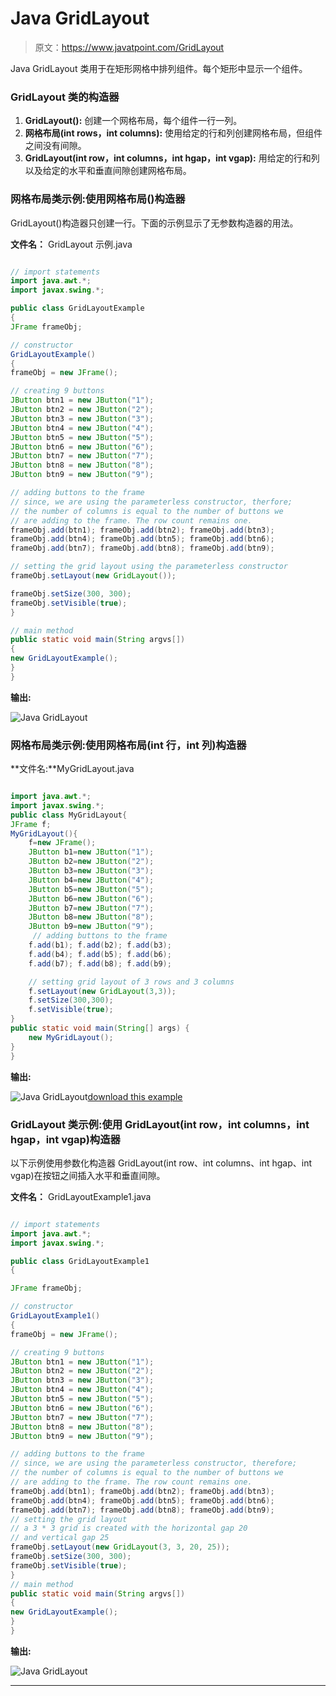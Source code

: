 # Java GridLayout

> 原文：<https://www.javatpoint.com/GridLayout>

Java GridLayout 类用于在矩形网格中排列组件。每个矩形中显示一个组件。

### GridLayout 类的构造器

1.  **GridLayout():** 创建一个网格布局，每个组件一行一列。
2.  **网格布局(int rows，int columns):** 使用给定的行和列创建网格布局，但组件之间没有间隙。
3.  **GridLayout(int row，int columns，int hgap，int vgap):** 用给定的行和列以及给定的水平和垂直间隙创建网格布局。

### 网格布局类示例:使用网格布局()构造器

GridLayout()构造器只创建一行。下面的示例显示了无参数构造器的用法。

**文件名：** GridLayout 示例.java

```java

// import statements
import java.awt.*;  
import javax.swing.*;  

public class GridLayoutExample
{  
JFrame frameObj;  

// constructor
GridLayoutExample()
{  
frameObj = new JFrame();  

// creating 9 buttons
JButton btn1 = new JButton("1");  
JButton btn2 = new JButton("2");  
JButton btn3 = new JButton("3");  
JButton btn4 = new JButton("4");  
JButton btn5 = new JButton("5");  
JButton btn6 = new JButton("6");  
JButton btn7 = new JButton("7");  
JButton btn8 = new JButton("8");  
JButton btn9 = new JButton("9");  

// adding buttons to the frame
// since, we are using the parameterless constructor, therfore; 
// the number of columns is equal to the number of buttons we 
// are adding to the frame. The row count remains one.
frameObj.add(btn1); frameObj.add(btn2); frameObj.add(btn3);
frameObj.add(btn4); frameObj.add(btn5); frameObj.add(btn6);
frameObj.add(btn7); frameObj.add(btn8); frameObj.add(btn9);  

// setting the grid layout using the parameterless constructor  
frameObj.setLayout(new GridLayout());  

frameObj.setSize(300, 300);  
frameObj.setVisible(true);  
}

// main method
public static void main(String argvs[]) 
{  
new GridLayoutExample();  
}  
}  

```

**输出:**

![Java GridLayout](../img/88a3cf42c1a218c7ed4782d36e2afd65.png)

### 网格布局类示例:使用网格布局(int 行，int 列)构造器

**文件名:**MyGridLayout.java

```java

import java.awt.*;  
import javax.swing.*;  
public class MyGridLayout{  
JFrame f;  
MyGridLayout(){  
    f=new JFrame();  
    JButton b1=new JButton("1");  
    JButton b2=new JButton("2");  
    JButton b3=new JButton("3");  
    JButton b4=new JButton("4");  
    JButton b5=new JButton("5");  
    JButton b6=new JButton("6");  
    JButton b7=new JButton("7");  
    JButton b8=new JButton("8");  
    JButton b9=new JButton("9");  
     // adding buttons to the frame     
    f.add(b1); f.add(b2); f.add(b3);
    f.add(b4); f.add(b5); f.add(b6);
    f.add(b7); f.add(b8); f.add(b9);  

    // setting grid layout of 3 rows and 3 columns  
    f.setLayout(new GridLayout(3,3));  
    f.setSize(300,300);  
    f.setVisible(true);  
}  
public static void main(String[] args) {  
    new MyGridLayout();  
}  
}  

```

**输出:**

![Java GridLayout](../img/7de72081cbfa8604847cf5e18f6ebfca.png)[download this example](https://static.javatpoint.com/src/layout/GridLayout.zip)

### GridLayout 类示例:使用 GridLayout(int row，int columns，int hgap，int vgap)构造器

以下示例使用参数化构造器 GridLayout(int row、int columns、int hgap、int vgap)在按钮之间插入水平和垂直间隙。

**文件名：** GridLayoutExample1.java

```java

// import statements
import java.awt.*;  
import javax.swing.*;  

public class GridLayoutExample1
{  

JFrame frameObj;  

// constructor
GridLayoutExample1()
{  
frameObj = new JFrame();  

// creating 9 buttons
JButton btn1 = new JButton("1");  
JButton btn2 = new JButton("2");  
JButton btn3 = new JButton("3");  
JButton btn4 = new JButton("4");  
JButton btn5 = new JButton("5");  
JButton btn6 = new JButton("6");  
JButton btn7 = new JButton("7");  
JButton btn8 = new JButton("8");  
JButton btn9 = new JButton("9");  

// adding buttons to the frame
// since, we are using the parameterless constructor, therefore; 
// the number of columns is equal to the number of buttons we 
// are adding to the frame. The row count remains one.
frameObj.add(btn1); frameObj.add(btn2); frameObj.add(btn3);
frameObj.add(btn4); frameObj.add(btn5); frameObj.add(btn6);
frameObj.add(btn7); frameObj.add(btn8); frameObj.add(btn9);  
// setting the grid layout 
// a 3 * 3 grid is created with the horizontal gap 20 
// and vertical gap 25
frameObj.setLayout(new GridLayout(3, 3, 20, 25));  
frameObj.setSize(300, 300);  
frameObj.setVisible(true);  
}
// main method
public static void main(String argvs[]) 
{  
new GridLayoutExample();  
}  
}  

```

**输出:**

![Java GridLayout](../img/93c4680c052cd8af47950b8be135b569.png)

* * *